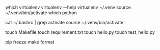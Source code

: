 which virtualenv
virtualenv --help
virtualenv ~/.venv
source ~/.venv/bin/activate
which python

cat ~/.bashrc | grep activate
source ~/.venv/bin/activate

touch Makefile
touch requirement.txt
touch hello.py
touch test_hello.py

pip freeze
make format



